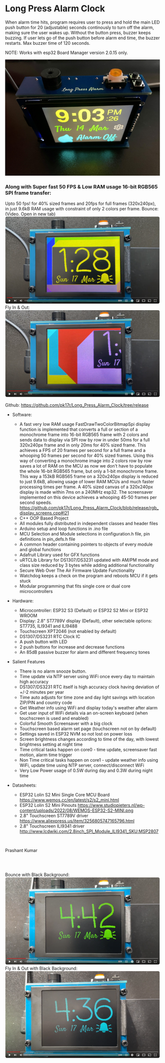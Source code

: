 # Long Press Alarm Clock

When alarm time hits, program requires user to press and hold the main LED push button for 20 (adjustable) seconds continously to turn off the alarm, making sure the user wakes up.
Without the button press, buzzer keeps buzzing. If user lets go of the push button before alarm end time, the buzzer restarts. Max buzzer time of 120 seconds.

NOTE: Works with esp32 Board Manager version 2.0.15 only.

![Alt text](resources/image_main.JPG?raw=true "Main Page")

### Along with Super fast 50 FPS & Low RAM usage 16-bit RGB565 SPI frame transfer:
Upto 50 fps! for 40% sized frames and 20fps for full frames (320x240px), in just 9.6kB RAM usage with constraint of only 2 colors per frame.
Bounce: (Video. Open in new tab)
[![Video](resources/Screensaver_Bounce.png)](https://youtu.be/DzpbRKPJZnU?si=j4roX7BVXBLMQjwz)
Fly In & Out:
[![Video](resources/Screensaver_Fly_in_out.png)](https://youtu.be/Ve2rfpRr-to?si=R1Xj-QtfCcbP3Oyd)

Github: https://github.com/pk17r/Long_Press_Alarm_Clock/tree/release


- Software:
  - A fast very low RAM usage FastDrawTwoColorBitmapSpi display function is implemented that converts a full or section of a monochrome frame into 16-bit RGB565 frame with 2 colors 
  and sends data to display via SPI row by row in under 50ms for a full 320x240px frame and in only 20ms for 40% sized frame. This achieves a FPS of 20 frames per second for a
  full frame and a whooping 50 frames per second for 40% sized frames. Using this way of converting a monochrome image into 2 colors row by row saves a lot of RAM on the MCU as now
  we don't have to populate the whole 16-bit RGB565 frame, but only a 1-bit monochrome frame. This way a 153kB RGB565 frame on a 320x240px display is reduced to just 9.6kB, allowing 
  usage of lower RAM MCUs and much faster processing times per frame. A 40% sized canvas of a 320x240px display is made within 7ms on a 240MHz esp32. The screensaver implemented on
  this device achieves a whooping 45-50 frames per second speeds. https://github.com/pk17r/Long_Press_Alarm_Clock/blob/release/rgb_display_screens.cpp#l21
  - C++ OOP Based Project
  - All modules fully distributed in independent classes and header files
  - Arduino setup and loop functions in .ino file
  - MCU Selection and Module selections in configuration.h file, pin definitions in pin_defs.h file
  - A common header containing pointers to objects of every module and global functions
  - Adafruit Library used for GFX functions
  - uRTCLib Library for DS1307/DS3231 updated with AM/PM mode and class size reduced by 3 bytes while adding additional functionality
  - Secure Web Over The Air Firmware Update Functionality
  - Watchdog keeps a check on the program and reboots MCU if it gets stuck
  - Modular programming that fits single core or dual core microcontrollers


- Hardware:
  - Microcontroller: ESP32 S3 (Default) or ESP32 S2 Mini or ESP32 WROOM
  - Display: 2.8" ST7789V display (Default), other selectable options: ST7735, ILI9341 and ILI9488
  - Touchscreen XPT2046 (not enabled by default)
  - DS1307/DS3231 RTC Clock IC
  - A push button with LED
  - 2 push buttons for increase and decrease functions
  - An 85dB passive buzzer for alarm and different frequency tones


- Salient Features
  - There is no alarm snooze button.
  - Time update via NTP server using WiFi once every day to maintain high accuracy
  - DS1307/DS3231 RTC itself is high accuracy clock having deviation of +/-2 minutes per year
  - Time auto adjusts for time zone and day light savings with location ZIP/PIN and country code
  - Get Weather info using WiFi and display today's weather after alarm
  - Get user input of WiFi details via an on-screen keyboard (when touchscreen is used and enabled)
  - Colorful Smooth Screensaver with a big clock
  - Touchscreen based alarm set page (touchscreen not on by default)
  - Settings saved in ESP32 NVM so not lost on power loss
  - Screen brightness changes according to time of the day, with lowest brightness setting at night time
  - Time critical tasks happen on core0 - time update, screensaver fast motion, alarm time trigger
  - Non Time critical tasks happen on core1 - update weather info using WiFi, update time using NTP server, connect/disconnect WiFi
  - Very Low Power usage of 0.5W during day and 0.3W during night time


- Datasheets:
  - ESP32 Lolin S2 Mini Single Core MCU Board https://www.wemos.cc/en/latest/s2/s2_mini.html
  - ESP32 Lolin S2 Mini Pinouts https://www.studiopieters.nl/wp-content/uploads/2022/08/WEMOS-ESP32-S2-MINI.png
  - 2.8" Touchscreen ST7789V driver https://www.aliexpress.us/item/3256805747165796.html
  - 2.8" Touchscreen ILI9341 driver http://www.lcdwiki.com/2.8inch_SPI_Module_ILI9341_SKU:MSP2807
<br>

Prashant Kumar

<br>
<br>

Bounce with Black Background:
[![Video](resources/Screensaver_Bounce_black_bg.png)](https://youtu.be/TZh4dyWv5IA?si=s0DFCxvyo68ziwVC)
Fly In & Out with Black Background:
[![Video](resources/Screensaver_Fly_in_out_black_bg.png)](https://youtu.be/e-dc37-eSqQ?si=WkW9plOmQq_JkzEE)
